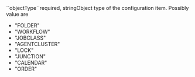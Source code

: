 <tr><td>``objectType``</td><td>required, string</td><td>Object type of the configuration item. Possibly value are 
<ul><li>"FOLDER"</li>
    <li>"WORKFLOW"</li>
    <li>"JOBCLASS"</li>
    <li>"AGENTCLUSTER"</li>
    <li>"LOCK"</li>
    <li>"JUNCTION"</li>
    <li>"CALENDAR"</li>
    <li>"ORDER"</li></ul>
</td><td></td><td></td></tr>
